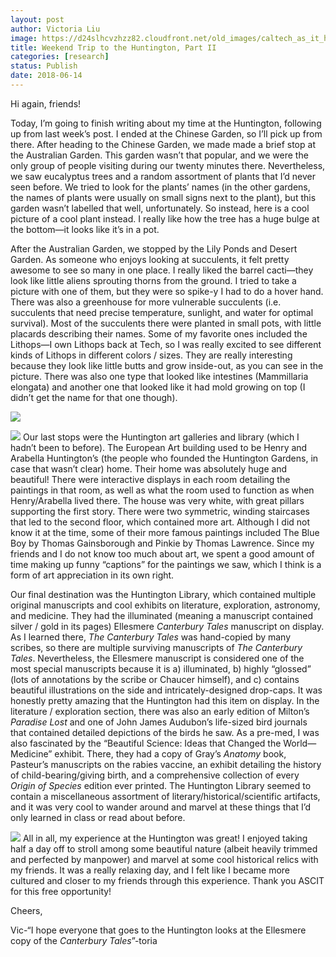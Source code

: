 ```yaml
---
layout: post
author: Victoria Liu
image: https://d24slhcvzhzz82.cloudfront.net/old_images/caltech_as_it_happens/6a0105349b8251970b0224df38e0bf200b.jpg
title: Weekend Trip to the Huntington, Part II
categories: [research]
status: Publish
date: 2018-06-14
---
```



Hi again, friends!

Today, I’m going to finish writing about my time at the Huntington, following up from last week’s post. I ended at the Chinese Garden, so I’ll pick up from there. After heading to the Chinese Garden, we made made a brief stop at the Australian Garden. This garden wasn’t that popular, and we were the only group of people visiting during our twenty minutes there. Nevertheless, we saw eucalyptus trees and a random assortment of plants that I’d never seen before. We tried to look for the plants’ names (in the other gardens, the names of plants were usually on small signs next to the plant), but this garden wasn’t labelled that well, unfortunately. So instead, here is a cool picture of a cool plant instead. I really like how the tree has a huge bulge at the bottom—it looks like it’s in a pot.

After the Australian Garden, we stopped by the Lily Ponds and Desert Garden. As someone who enjoys looking at succulents, it felt pretty awesome to see so many in one place. I really liked the barrel cacti—they look like little aliens sprouting thorns from the ground. I tried to take a picture with one of them, but they were so spike-y I had to do a hover hand. There was also a greenhouse for more vulnerable succulents (i.e. succulents that need precise temperature, sunlight, and water for optimal survival). Most of the succulents there were planted in small pots, with little placards describing their names. Some of my favorite ones included the Lithops—I own Lithops back at Tech, so I was really excited to see different kinds of Lithops in different colors / sizes. They are really interesting because they look like little butts and grow inside-out, as you can see in the picture. There was also one type that looked like intestines (Mammillaria elongata) and another one that looked like it had mold growing on top (I didn’t get the name for that one though).


![](https://d24slhcvzhzz82.cloudfront.net/old_images/caltech_as_it_happens/6a0105349b8251970b0224e03fd01f200d.jpg)


![](https://d24slhcvzhzz82.cloudfront.net/old_images/caltech_as_it_happens/6a0105349b8251970b0224df38e107200b.jpg)
Our last stops were the Huntington art galleries and library (which I hadn’t been to before). The European Art building used to be Henry and Arabella Huntington’s (the people who founded the Huntington Gardens, in case that wasn’t clear) home. Their home was absolutely huge and beautiful! There were interactive displays in each room detailing the paintings in that room, as well as what the room used to function as when Henry/Arabella lived there. The house was very white, with great pillars supporting the first story. There were two symmetric, winding staircases that led to the second floor, which contained more art. Although I did not know it at the time, some of their more famous paintings included The Blue Boy by Thomas Gainsborough and Pinkie by Thomas Lawrence. Since my friends and I do not know too much about art, we spent a good amount of time making up funny “captions” for the paintings we saw, which I think is a form of art appreciation in its own right.

Our final destination was the Huntington Library, which contained multiple original manuscripts and cool exhibits on literature, exploration, astronomy, and medicine. They had the illuminated (meaning a manuscript contained silver / gold in its pages) Ellesmere *Canterbury Tales* manuscript on display. As I learned there, *The Canterbury Tales* was hand-copied by many scribes, so there are multiple surviving manuscripts of *The Canterbury Tales*. Nevertheless, the Ellesmere manuscript is considered one of the most special manuscripts because it is a) illuminated, b) highly “glossed” (lots of annotations by the scribe or Chaucer himself), and c) contains beautiful illustrations on the side and intricately-designed drop-caps. It was honestly pretty amazing that the Huntington had this item on display. In the literature / exploration section, there was also an early edition of Milton’s *Paradise Lost* and one of John James Audubon’s life-sized bird journals that contained detailed depictions of the birds he saw. As a pre-med, I was also fascinated by the “Beautiful Science: Ideas that Changed the World—Medicine” exhibit. There, they had a copy of Gray’s *Anatomy* book, Pasteur’s manuscripts on the rabies vaccine, an exhibit detailing the history of child-bearing/giving birth, and a comprehensive collection of every *Origin of Species* edition ever printed. The Huntington Library seemed to contain a miscellaneous assortment of literary/historical/scientific artifacts, and it was very cool to wander around and marvel at these things that I’d only learned in class or read about before.


![](https://d24slhcvzhzz82.cloudfront.net/old_images/caltech_as_it_happens/6a0105349b8251970b0224df38e114200b.jpg)
All in all, my experience at the Huntington was great! I enjoyed taking half a day off to stroll among some beautiful nature (albeit heavily trimmed and perfected by manpower) and marvel at some cool historical relics with my friends. It was a really relaxing day, and I felt like I became more cultured and closer to my friends through this experience. Thank you ASCIT for this free opportunity!

Cheers,

Vic-“I hope everyone that goes to the Huntington looks at the Ellesmere copy of the *Canterbury Tales*”-toria


